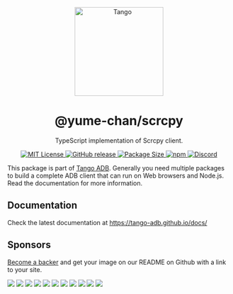 <p align="center">
    <img alt="Tango" src="https://raw.githubusercontent.com/yume-chan/ya-webadb/main/.github/logo.svg" width="200">
</p>

<h1 align="center">@yume-chan/scrcpy</h1>

<p align="center">
    TypeScript implementation of Scrcpy client.
</p>

<p align="center">
    <a href="https://github.com/yume-chan/ya-webadb/blob/main/LICENSE">
        <img alt="MIT License" src="https://img.shields.io/github/license/yume-chan/ya-webadb">
    </a>
    <a href="https://github.com/yume-chan/ya-webadb/releases">
        <img alt="GitHub release" src="https://img.shields.io/github/v/release/yume-chan/ya-webadb?logo=github">
    </a>
    <a href="https://bundlephobia.com/package/@yume-chan/scrcpy">
        <img alt="Package Size" src="https://img.shields.io/bundlephobia/minzip/%40yume-chan%2Fscrcpy">
    </a>
    <a href="https://www.npmjs.com/package/@yume-chan/scrcpy">
        <img alt="npm" src="https://img.shields.io/npm/dm/%40yume-chan/scrcpy?logo=npm">
    </a>
    <a href="https://discord.gg/26k3ttC2PN">
        <img alt="Discord" src="https://img.shields.io/discord/1120215514732564502?logo=discord&logoColor=%23ffffff&label=Discord">
    </a>
</p>

This package is part of [Tango ADB](https://github.com/yume-chan/ya-webadb). Generally you need multiple packages to build a complete ADB client that can run on Web browsers and Node.js. Read the documentation for more information.

## Documentation

Check the latest documentation at https://tango-adb.github.io/docs/

## Sponsors

[Become a backer](https://opencollective.com/ya-webadb) and get your image on our README on Github with a link to your site.

<a href="https://opencollective.com/ya-webadb/backer/0/website?requireActive=false" target="_blank"><img src="https://opencollective.com/ya-webadb/backer/0/avatar.svg?requireActive=false"></a>
<a href="https://opencollective.com/ya-webadb/backer/1/website?requireActive=false" target="_blank"><img src="https://opencollective.com/ya-webadb/backer/1/avatar.svg?requireActive=false"></a>
<a href="https://opencollective.com/ya-webadb/backer/2/website?requireActive=false" target="_blank"><img src="https://opencollective.com/ya-webadb/backer/2/avatar.svg?requireActive=false"></a>
<a href="https://opencollective.com/ya-webadb/backer/3/website?requireActive=false" target="_blank"><img src="https://opencollective.com/ya-webadb/backer/3/avatar.svg?requireActive=false"></a>
<a href="https://opencollective.com/ya-webadb/backer/4/website?requireActive=false" target="_blank"><img src="https://opencollective.com/ya-webadb/backer/4/avatar.svg?requireActive=false"></a>
<a href="https://opencollective.com/ya-webadb/backer/5/website?requireActive=false" target="_blank"><img src="https://opencollective.com/ya-webadb/backer/5/avatar.svg?requireActive=false"></a>
<a href="https://opencollective.com/ya-webadb/backer/6/website?requireActive=false" target="_blank"><img src="https://opencollective.com/ya-webadb/backer/6/avatar.svg?requireActive=false"></a>
<a href="https://opencollective.com/ya-webadb/backer/7/website?requireActive=false" target="_blank"><img src="https://opencollective.com/ya-webadb/backer/7/avatar.svg?requireActive=false"></a>
<a href="https://opencollective.com/ya-webadb/backer/8/website?requireActive=false" target="_blank"><img src="https://opencollective.com/ya-webadb/backer/8/avatar.svg?requireActive=false"></a>
<a href="https://opencollective.com/ya-webadb/backer/9/website?requireActive=false" target="_blank"><img src="https://opencollective.com/ya-webadb/backer/9/avatar.svg?requireActive=false"></a>
<a href="https://opencollective.com/ya-webadb/backer/10/website?requireActive=false" target="_blank"><img src="https://opencollective.com/ya-webadb/backer/10/avatar.svg?requireActive=false"></a>
